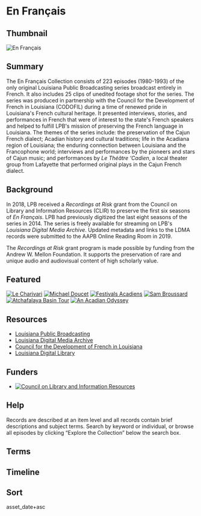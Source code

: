 # En Français

## Thumbnail

![En Français](https://s3.amazonaws.com/americanarchive.org/special-collections/enfrancais.jpg "En Français")

## Summary

The En Français Collection consists of 223 episodes (1980-1993) of the only original Louisiana Public Broadcasting series broadcast entirely in French.  It also includes 25 clips of unedited footage shot for the series. The series was produced in partnership with the Council for the Development of French in Louisiana (CODOFIL) during a time of renewed pride in Louisiana's French cultural heritage.  It presented interviews, stories, and performances in French that were of interest to the state's French speakers and helped to fulfill LPB's mission of preserving the French language in Louisiana.  The themes of the series include: the preservation of the Cajun French dialect; Acadian history and cultural traditions; life in the Acadiana region of Louisiana; the enduring connection between Louisiana and the Francophone world; interviews and performances by the pioneers and stars of Cajun music; and performances by <em>Le Théâtre ‘Cadien</em>, a local theater group from Lafayette that performed original plays in the Cajun French dialect.


## Background

In 2018, LPB received a <em>Recordings at Risk</em> grant from the Council on Library and Information Resources (CLIR) to preserve the first six seasons of <em>En Français</em>.  LPB had previously digitized the last eight seasons of the series in 2014.  The series is freely available for streaming on LPB's <em>Louisiana Digital Media Archive</em>.  Updated metadata and links to the LDMA records were submitted to the AAPB Online Reading Room in 2019.

The <em>Recordings at Risk</em> grant program is made possible by funding from the Andrew W. Mellon Foundation.  It supports the preservation of rare and unique audio and audiovisual content of high scholarly value.

## Featured

[![Le Charivari](https://s3.amazonaws.com/americanarchive.org/thumbnail/cpb-aacip_17-01bk4bz8.jpg)](/catalog/cpb-aacip_17-01bk4bz8)
[![Michael Doucet](https://s3.amazonaws.com/americanarchive.org/thumbnail/cpb-aacip_17-83kwjb46.jpg)](/catalog/cpb-aacip_17-83kwjb46)
[![Festivals Acadiens](https://s3.amazonaws.com/americanarchive.org/thumbnail/cpb-aacip_17-440rztqd.jpg)](/catalog/cpb-aacip_17-440rztqd)
[![Sam Broussard](https://s3.amazonaws.com/americanarchive.org/thumbnail/cpb-aacip_17-580k7bmr.jpg)](/catalog/cpb-aacip_17-580k7bmr)
[![Atchafalaya Basin Tour](https://s3.amazonaws.com/americanarchive.org/thumbnail/cpb-aacip_17-78gf2t9z.jpg)](/catalog/cpb-aacip_17-78gf2t9z)
[![An Acadian Odyssey](https://s3.amazonaws.com/americanarchive.org/thumbnail/cpb-aacip_17-4302w3m3.jpg)](/catalog/cpb-aacip_17-4302w3m3)

## Resources

- [Louisiana Public Broadcasting](https://www.lpb.org/)
- [Louisiana Digital Media Archive](http://ladigitalmedia.org/)
- [Council for the Development of French in Louisiana](https://www.crt.state.la.us/cultural-development/codofil/index)
- [Louisiana Digital Library](http://louisianadigitallibrary.org/)

## Funders
- [![Council on Library and Information Resources](https://s3.amazonaws.com/americanarchive.org/org-logos/clir_logo.png "CLIR Logo")](https://www.clir.org/)

## Help
Records are described at an item level and all records contain brief descriptions and subject terms. Search by keyword or individual, or browse all episodes by clicking “Explore the Collection” below the search box.

## Terms

## Timeline

## Sort

asset_date+asc
